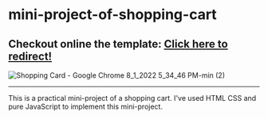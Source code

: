 # mini-project-of-shopping-cart

<h2> Checkout online the template: <a href="https://shopping-cart-hamid-hassani.netlify.app/" target="_blank" > Click here to redirect! </a>  </h2>


![Shopping Card - Google Chrome 8_1_2022 5_34_46 PM-min (2)](https://user-images.githubusercontent.com/96312176/183646239-638d91ab-0151-4a89-9d24-b69710cc8c5f.jpg)

<hr>


This is a practical mini-project of a shopping cart. I've used HTML CSS and pure JavaScript to implement this mini-project.
